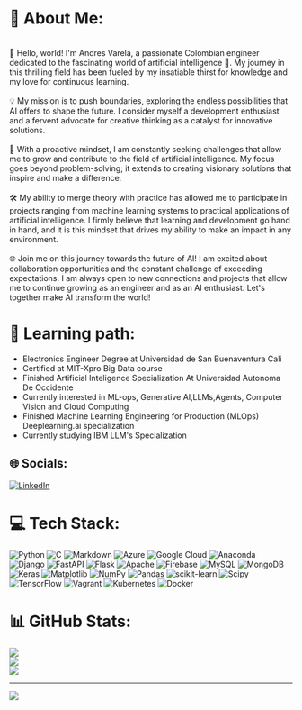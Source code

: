 # 💫 About Me:
<br>🚀 Hello, world! I'm Andres Varela, a passionate Colombian engineer dedicated to the fascinating world of artificial intelligence 🤖. My journey in this thrilling field has been fueled by my insatiable thirst for knowledge and my love for continuous learning.<br><br>💡 My mission is to push boundaries, exploring the endless possibilities that AI offers to shape the future. I consider myself a development enthusiast and a fervent advocate for creative thinking as a catalyst for innovative solutions.<br><br>🌟 With a proactive mindset, I am constantly seeking challenges that allow me to grow and contribute to the field of artificial intelligence. My focus goes beyond problem-solving; it extends to creating visionary solutions that inspire and make a difference.<br><br>🛠️ My ability to merge theory with practice has allowed me to participate in projects ranging from machine learning systems to practical applications of artificial intelligence. I firmly believe that learning and development go hand in hand, and it is this mindset that drives my ability to make an impact in any environment.<br><br>🌐 Join me on this journey towards the future of AI! I am excited about collaboration opportunities and the constant challenge of exceeding expectations. I am always open to new connections and projects that allow me to continue growing as an engineer and as an AI enthusiast. Let's together make AI transform the world!

# 🌱 Learning path:
* Electronics Engineer Degree at Universidad de San Buenaventura Cali
* Certified at MIT-Xpro Big Data course
* Finished Artificial Inteligence Specialization At Universidad Autonoma De Occidente
* Currently interested in ML-ops, Generative AI,LLMs,Agents, Computer Vision and Cloud Computing
* Finished Machine Learning Engineering for Production (MLOps) Deeplearning.ai specialization
* Currently studying IBM LLM's Specialization


## 🌐 Socials:
[![LinkedIn](https://img.shields.io/badge/LinkedIn-%230077B5.svg?logo=linkedin&logoColor=white)](https://linkedin.com/in/www.linkedin.com/in/andres-varela92) 

# 💻 Tech Stack:
![Python](https://img.shields.io/badge/python-3670A0?style=plastic&logo=python&logoColor=ffdd54) ![C](https://img.shields.io/badge/c-%2300599C.svg?style=plastic&logo=c&logoColor=white) ![Markdown](https://img.shields.io/badge/markdown-%23000000.svg?style=plastic&logo=markdown&logoColor=white) ![Azure](https://img.shields.io/badge/azure-%230072C6.svg?style=plastic&logo=microsoftazure&logoColor=white) ![Google Cloud](https://img.shields.io/badge/GoogleCloud-%234285F4.svg?style=plastic&logo=google-cloud&logoColor=white) ![Anaconda](https://img.shields.io/badge/Anaconda-%2344A833.svg?style=plastic&logo=anaconda&logoColor=white) ![Django](https://img.shields.io/badge/django-%23092E20.svg?style=plastic&logo=django&logoColor=white) ![FastAPI](https://img.shields.io/badge/FastAPI-005571?style=plastic&logo=fastapi) ![Flask](https://img.shields.io/badge/flask-%23000.svg?style=plastic&logo=flask&logoColor=white) ![Apache](https://img.shields.io/badge/apache-%23D42029.svg?style=plastic&logo=apache&logoColor=white) ![Firebase](https://img.shields.io/badge/Firebase-039BE5?style=plastic&logo=Firebase&logoColor=white) ![MySQL](https://img.shields.io/badge/mysql-%2300000f.svg?style=plastic&logo=mysql&logoColor=white) ![MongoDB](https://img.shields.io/badge/MongoDB-%234ea94b.svg?style=plastic&logo=mongodb&logoColor=white) ![Keras](https://img.shields.io/badge/Keras-%23D00000.svg?style=plastic&logo=Keras&logoColor=white) ![Matplotlib](https://img.shields.io/badge/Matplotlib-%23ffffff.svg?style=plastic&logo=Matplotlib&logoColor=black) ![NumPy](https://img.shields.io/badge/numpy-%23013243.svg?style=plastic&logo=numpy&logoColor=white) ![Pandas](https://img.shields.io/badge/pandas-%23150458.svg?style=plastic&logo=pandas&logoColor=white) ![scikit-learn](https://img.shields.io/badge/scikit--learn-%23F7931E.svg?style=plastic&logo=scikit-learn&logoColor=white) ![Scipy](https://img.shields.io/badge/SciPy-%230C55A5.svg?style=plastic&logo=scipy&logoColor=%white) ![TensorFlow](https://img.shields.io/badge/TensorFlow-%23FF6F00.svg?style=plastic&logo=TensorFlow&logoColor=white) ![Vagrant](https://img.shields.io/badge/vagrant-%231563FF.svg?style=plastic&logo=vagrant&logoColor=white) ![Kubernetes](https://img.shields.io/badge/kubernetes-%23326ce5.svg?style=plastic&logo=kubernetes&logoColor=white) ![Docker](https://img.shields.io/badge/docker-%230db7ed.svg?style=plastic&logo=docker&logoColor=white)
# 📊 GitHub Stats:
![](https://github-readme-stats.vercel.app/api?username=Andvarjo&theme=shades-of-purple&hide_border=false&include_all_commits=false&count_private=false)<br/>
![](https://github-readme-streak-stats.herokuapp.com/?user=Andvarjo&theme=shades-of-purple&hide_border=false)<br/>
![](https://github-readme-stats.vercel.app/api/top-langs/?username=Andvarjo&theme=shades-of-purple&hide_border=false&include_all_commits=false&count_private=false&layout=compact)

---
[![](https://visitcount.itsvg.in/api?id=Andvarjo&icon=0&color=0)](https://visitcount.itsvg.in)

<!-- Proudly created with GPRM ( https://gprm.itsvg.in ) -->
